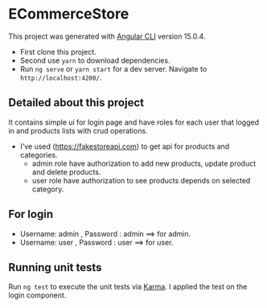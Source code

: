 # ECommerceStore

This project was generated with [Angular CLI](https://github.com/angular/angular-cli) version 15.0.4.

- First clone this project.
- Second use `yarn` to download dependencies.
- Run `ng serve` or `yarn start` for a dev server. Navigate to `http://localhost:4200/`.

## Detailed about this project

It contains simple ui for login page and have roles for each user that logged in and products lists with crud operations.

- I've used (https://fakestoreapi.com) to get api for products and categories.
  - admin role have authorization to add new products, update product and delete products.
  - user role have authorization to see products depends on selected category.

## For login

- Username: admin , Password : admin ==> for admin.
- Username: user , Password : user ==> for user.

## Running unit tests

Run `ng test` to execute the unit tests via [Karma](https://karma-runner.github.io).
I applied the test on the login component.
